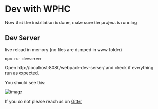 # Dev with WPHC

Now that the installation is done, make sure the project is running

## Dev Server

live reload in memory (no files are dumped in www folder)

```
npm run devserver
```

Open http://localhost:8080/webpack-dev-server/ and check if everything run as expected. 

You should see this:

![image](https://cloud.githubusercontent.com/assets/1388706/12190201/75324ec8-b58b-11e5-871c-d672a0666959.png)

If you do not please reach us on [Gitter](https://gitter.im/shprink/wordpress-hybrid-client)
